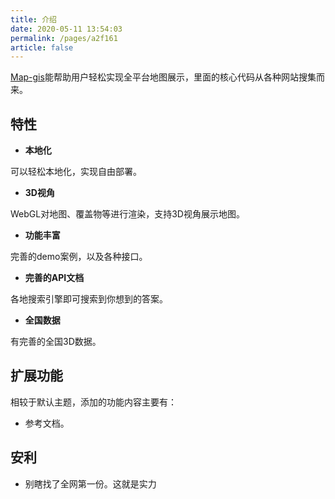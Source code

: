 ```yaml
---
title: 介绍
date: 2020-05-11 13:54:03
permalink: /pages/a2f161
article: false
---
```


[Map-gis](https://pan.baidu.com/s/1h12upnBMIux5yhYxeorF3w?pwd=7yru)能帮助用户轻松实现全平台地图展示，里面的核心代码从各种网站搜集而来。

## 特性
* **本地化**

可以轻松本地化，实现自由部署。

* **3D视角**

WebGL对地图、覆盖物等进行渲染，支持3D视角展示地图。

* **功能丰富**

完善的demo案例，以及各种接口。

* **完善的API文档**

各地搜索引擎即可搜索到你想到的答案。

* **全国数据**

有完善的全国3D数据。



## 扩展功能
相较于默认主题，添加的功能内容主要有：

* 参考文档。

  

## 安利
* 别瞎找了全网第一份。这就是实力

